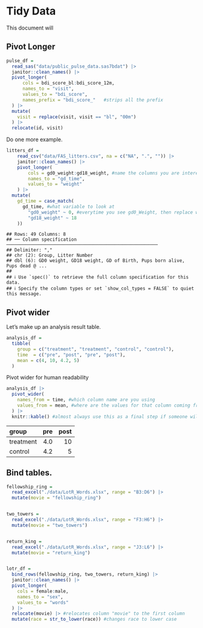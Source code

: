 Tidy Data
================

This document will

## Pivot Longer

``` r
pulse_df = 
  read_sas("data/public_pulse_data.sas7bdat") |> 
  janitor::clean_names() |> 
  pivot_longer(
      cols = bdi_score_bl:bdi_score_12m,
      names_to = "visit",
      values_to = "bdi_score",
      names_prefix = "bdi_score_"   #strips all the prefix
  ) |> 
  mutate(
    visit = replace(visit, visit == "bl", "00m")
  ) |> 
  relocate(id, visit)
```

Do one more example.

``` r
litters_df = 
    read_csv("data/FAS_litters.csv", na = c("NA", ".", "")) |> 
    janitor::clean_names() |> 
    pivot_longer(
        cols = gd0_weight:gd18_weight, #name the columns you are interested in between gd0 and gd18 (this is in order, but can also use "starts with..." or "contains...")
        names_to = "gd_time",
        values_to = "weight"
    ) |> 
  mutate(
    gd_time = case_match(
      gd_time, #what variable to look at
        "gd0_weight" ~ 0, #everytime you see gd0_Weight, then replace with 0 
        "gd18_weight" ~ 18
    ))
```

    ## Rows: 49 Columns: 8
    ## ── Column specification ────────────────────────────────────────────────────────
    ## Delimiter: ","
    ## chr (2): Group, Litter Number
    ## dbl (6): GD0 weight, GD18 weight, GD of Birth, Pups born alive, Pups dead @ ...
    ## 
    ## ℹ Use `spec()` to retrieve the full column specification for this data.
    ## ℹ Specify the column types or set `show_col_types = FALSE` to quiet this message.

## Pivot wider

Let’s make up an analysis result table.

``` r
analysis_df = 
  tibble(
    group = c("treatment", "treatment", "control", "control"),
    time  = c("pre", "post", "pre", "post"),
    mean = c(4, 10, 4.2, 5)
  )
```

Pivot wider for human readability

``` r
analysis_df |> 
  pivot_wider(
    names_from = time, #which column name are you using
    values_from = mean, #where are the values for that column coming from? the mean variable
  ) |> 
  knitr::kable() #almost always use this as a final step if someone will read the table
```

| group     | pre | post |
|:----------|----:|-----:|
| treatment | 4.0 |   10 |
| control   | 4.2 |    5 |

## Bind tables.

``` r
fellowship_ring = 
  read_excel("./data/LotR_Words.xlsx", range = "B3:D6") |>
  mutate(movie = "fellowship_ring")


two_towers = 
  read_excel("./data/LotR_Words.xlsx", range = "F3:H6") |>
  mutate(movie = "two_towers")


return_king = 
  read_excel("./data/LotR_Words.xlsx", range = "J3:L6") |>
  mutate(movie = "return_king")


lotr_df = 
  bind_rows(fellowship_ring, two_towers, return_king) |> 
  janitor::clean_names() |> 
  pivot_longer(
    cols = female:male,
    names_to = "sex",
    values_to = "words"
  ) |> 
  relocate(movie) |> #relocates column "movie" to the first column
  mutate(race = str_to_lower(race)) #changes race to lower case
```
